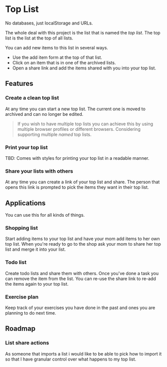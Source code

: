 # Top List

No databases, just localStorage and URLs.

The whole deal with this project is the list that is named the *top list*.
The top list is the list at the top of all lists.

You can add new items to this list in several ways.

- Use the add item form at the top of that list.
- Click on an item that is in one of the archived lists.
- Open a share link and add the items shared with you into your top list.

## Features

### Create a clean top list

At any time you can start a new top list. The current one is moved to archived
and can no longer be edited.

> If you wish to have multiple top lists you can achieve this by using
> multiple browser profiles or different browsers. Considering supporting
> multiple *named* top lists.

### Print your top list

TBD: Comes with styles for printing your top list in a readable manner.

### Share your lists with others

At any time you can create a link of your top list and share. The person that
opens this link is prompted to pick the items they want in their top list.

## Applications

You can use this for all kinds of things.


### Shopping list

Start adding items to your top list and have your mom add items to her own top
list. When you're ready to go to the shop ask your mom to share her top list
and merge it into your list.


### Todo list

Create todo lists and share them with others. Once you've done a task you can
remove the item from the list. You can re-use the share link to re-add the
items again to your top list.

### Exercise plan

Keep track of your exercises you have done in the past and ones you are
planning to do next time.

## Roadmap

### List share actions

As someone that imports a list
i would like to be able to pick how to import it
so that I have granular control over what happens to my top list.
